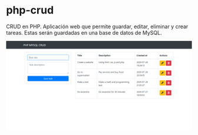 # php-crud
CRUD en PHP. Aplicación web que permite guardar, editar, eliminar y crear tareas. Estas serán guardadas en una base de datos de MySQL.

![alt_text](https://github.com/marcosmap1998/php-crud/blob/master/img-crud-terminado/crud1.png)
